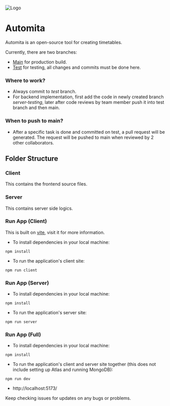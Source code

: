 ![Logo](./client/src/assets/png/logo-no-background.png)

# Automita

Automita is an open-source tool for creating timetables.

Currently, there are two branches:

- [Main](https://github.com/tombstone-10/Autmoita) for production build.
- [Test](https://github.com/tombstone-10/Autmoita/tree/Test) for testing, all changes and commits must be done here.

### Where to work?

- Always commit to _test_ branch.
- For backend implementation, first add the code in newly created branch _server-testing_, later after code reviews by team member push it into test branch and then main.

### When to push to main?

- After a specific task is done and committed on test, a pull request will be generated. The request will be pushed to main when reviewed by 2 other collaborators.

## Folder Structure

### Client

This contains the frontend source files.

### Server

This contains server side logics.

### Run App (Client)

This is built on [vite](https://vitejs.dev/guide/), visit it for more information.

- To install dependencies in your local machine:

```
npm install
```

- To run the application's client site:

```
npm run client
```

### Run App (Server)

- To install dependencies in your local machine:

```
npm install
```

- To run the application's server site:

```
npm run server
```

### Run App (Full)

- To install dependencies in your local machine:

```
npm install
```

- To run the application's client and server site together (this does not include setting up Atlas and running MongoDB):

```
npm run dev
```

- http://localhost:5173/

Keep checking issues for updates on any bugs or problems.
